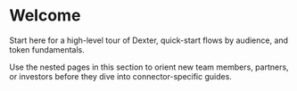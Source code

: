 # Welcome

Start here for a high-level tour of Dexter, quick-start flows by audience, and token fundamentals.

Use the nested pages in this section to orient new team members, partners, or investors before they dive into connector-specific guides.
